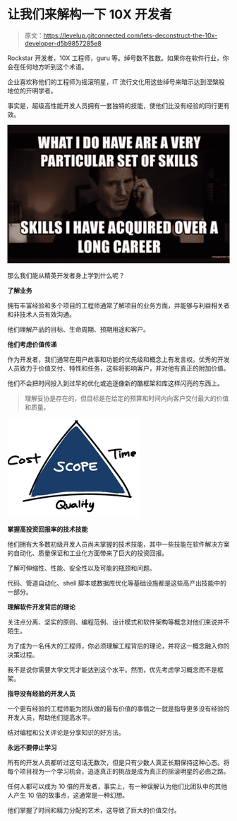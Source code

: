 # 让我们来解构一下 10X 开发者

> 原文：<https://levelup.gitconnected.com/lets-deconstruct-the-10x-developer-d5b9857285e8>

Rockstar 开发者，10X 工程师，guru 等。绰号数不胜数。如果你在软件行业，你会在任何地方听到这个术语。

企业喜欢称他们的工程师为摇滚明星，IT 流行文化用这些绰号来暗示达到涅槃般地位的开明学者。

事实是，超级高性能开发人员拥有一套独特的技能，使他们比没有经验的同行更有效。

![](img/c184149c63c950d7e240c9a3f998aac9.png)

那么我们能从精英开发者身上学到什么呢？

**了解业务**

拥有丰富经验和多个项目的工程师通常了解项目的业务方面，并能够与利益相关者和非技术人员有效沟通。

他们理解产品的目标、生命周期、预期用途和客户。

**他们考虑价值传递**

作为开发者，我们通常在用户故事和功能的优先级和概念上有发言权。优秀的开发人员致力于价值交付、特性和任务，这些将影响客户，并对他有真正的附加价值。

他们不会把时间投入到过早的优化或追逐像新的酷框架和库这样闪亮的东西上。

> 理解妥协是存在的，但目标是在给定的预算和时间内向客户交付最大的价值和质量。

![](img/2403114a03d63b3ea95e24dee51cfce1.png)

**掌握高投资回报率的技术技能**

他们拥有大多数初级开发人员尚未掌握的技术技能，其中一些技能在软件解决方案的自动化、质量保证和工业化方面带来了巨大的投资回报。

了解可伸缩性、性能、安全性以及可能的瓶颈和问题。

代码、管道自动化、shell 脚本或数据库优化等基础设施都是这些高产出技能中的一部分。

**理解软件开发背后的理论**

关注点分离、坚实的原则、编程范例、设计模式和软件架构等概念对他们来说并不陌生。

为了成为一名伟大的工程师，你必须理解工程背后的理论，并将这一概念融入你的决策过程。

我不是说你需要大学文凭才能达到这个水平。然而，优先考虑学习概念而不是框架。

**指导没有经验的开发人员**

一个更有经验的工程师能为团队做的最有价值的事情之一就是指导更多没有经验的开发人员，帮助他们提高水平。

结对编程和公关评论是分享知识的好方法。

**永远不要停止学习**

所有的开发人员都听过这句话无数次，但是只有少数人真正长期保持这种心态。将每个项目视为一个学习机会，追逐真正的挑战是成为真正的摇滚明星的必由之路。

任何人都可以成为 10 倍的开发者，事实上，有一种误解认为他们比团队中的其他人产生 10 倍的故事点，这通常是一种幻想。

他们掌握了时间和精力分配的艺术，这导致了巨大的价值交付。